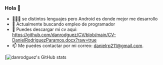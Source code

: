 ### Hola 👋

- 👨🏽‍💻 se distintos lenguajes pero Android es donde mejor me desarrollo
- 🔭 Actualmente buscando empleo de programador
- 📝  Puedes descargar mi cv aqui: https://github.com/danrodguez/CV/blob/main/CV-DanielRodriguezParamos.docx?raw=true
- 📫 Me puedes contactar por mi correo: danielrp211@gmail.com.


[![danrodguez's GitHub stats](https://github-readme-stats.vercel.app/api?username=danrodguez)
